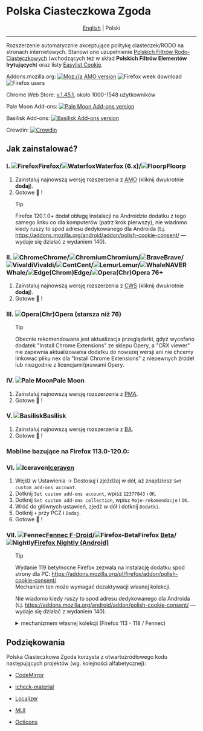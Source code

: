 # Polska Ciasteczkowa Zgoda
<div align="center">

  [English](/README.md "wide") | Polski
  
</div>

-----------------------------
Rozszerzenie automatycznie akceptujące politykę ciasteczek/RODO na stronach internetowych. Stanowi ono uzupełnienie [Polskich Filtrów Rodo-Ciasteczkowych](https://subscribe.adblockplus.org/?location=https://raw.githubusercontent.com/MajkiIT/polish-ads-filter/master/cookies_filters/adblock_cookies.txt&title=Polskie%20Filtry%20RODO-Ciasteczkowe) (wchodzących też w skład **Polskich Filtrów Elementów Irytujących**) oraz listy [Easylist Cookie](https://subscribe.adblockplus.org/?location=https%3A%2F%2Fublockorigin.github.io%2FuAssets%2Fthirdparties%2Feasylist-cookies.txt&title=ELC).

Addons.mozilla.org: [![Moz://a AMO version](https://img.shields.io/amo/v/polish-cookie-consent.svg?label=AMO "Moz://a AMO version")](https://addons.mozilla.org/pl/firefox/addon/polish-cookie-consent?utm_source=git "Moz://a AMO version") ![Firefox week download](https://img.shields.io/amo/dw/polish-cookie-consent.svg?label=pobrań "Firefox week download")
![Firefox users](https://img.shields.io/amo/users/polish-cookie-consent.svg?label=użytkowników "Firefox week users")

<!-- bug "not found" Chrome Web Store: [![Chrome Web Store version](https://img.shields.io/chrome-web-store/v/bniijddcmabghibaojbkbnngbedopbno.svg?label=CWS "Chrome Web Store version")](https://chromewebstore.google.com/detail/polska-ciasteczkowa-zgoda/bniijddcmabghibaojbkbnngbedopbno?hl=pl "Chrome Web Store version") ![Chromium users](https://img.shields.io/chrome-web-store/users/bniijddcmabghibaojbkbnngbedopbno.svg?label=użytkowników "Chromium users") -->

Chrome Web Store: [v.1.45.1](https://chromewebstore.google.com/detail/polish-cookie-consent/bniijddcmabghibaojbkbnngbedopbno?hl=pl "wersja z Chrome Web Store"), około 1000-1548 użytkowników

Pale Moon Add-ons: [![Pale Moon Add-ons version](https://img.shields.io/badge/PMA-v1.45.1-%23007ec6.svg "Pale Moon Add-ons version")](https://addons.palemoon.org/addon/pcc/ "Pale Moon Add-ons version")

Basilisk Add-ons: [![Basilisk Add-ons version](https://img.shields.io/badge/BA-v1.45.1-%23007ec6.svg "Basilisk Add-ons version")](https://addons.basilisk-browser.org/addon/pcc/ "Basilisk Add-ons version")

Crowdin: [![Crowdin](https://badges.crowdin.net/polish-cookie-consent/localized.svg)](https://crowdin.com/project/polish-cookie-consent)

## **Jak zainstalować?**
### **I. ![Firefox][Firefox]Firefox/![Waterfox][Waterfox]Waterfox (6.x)**/![Floorp][Floorp]Floorp
1. Zainstaluj najnowszą wersję rozszerzenia z [AMO](https://addons.mozilla.org/pl/firefox/addon/polish-cookie-consent?utm_source=git) (kliknij dwukrotnie **dodaj**).
2. Gotowe :tada: !

<ol>
  
> [!TIP]
> Firefox 120.1.0+ dodał obługę instalacji na Androidzie dodatku z tego samego linku co dla komputerów (patrz krok pierwszy), nie wiadomo kiedy ruszy to spod adresu dedykowanego dla Androida (t.j. https://addons.mozilla.org/android/addon/polish-cookie-consent/ &mdash; wydaje się działać z wydaniem 140).

</ol>

### **II. ![Chrome][Chrome]Chrome/![Chromium][Chromium]Chromium/![Brave][Brave]Brave/![Vivaldi][Vivaldi]Vivaldi/![Cent][Cent]Cent/![Lemur][Lemur]Lemur/![Whale][Whale]NAVER Whale/![Edge][Edge](Chrom)Edge/![Opera][Opera](Chr)Opera 76+**<a name="ii-chromiumandlemurs"></a><a name="ii-chromechromiumvivaldicentyandexkiwinaver-whalechromedge"></a><a name="iii-chropera"></a><a name="ii-chromechromiumbravevivaldicentlemurkiwinaver-whalechromedgechropera-76"></a>
1. Zainstaluj najnowszą wersję rozszerzenia z [CWS](https://chromewebstore.google.com/detail/polska-ciasteczkowa-zgoda/bniijddcmabghibaojbkbnngbedopbno?hl=pl) (kliknij dwukrotnie **dodaj**).
2. Gotowe :tada: !


### **III. ![Opera][Opera](Chr)Opera (starsza niż 76)**
<!-- 1. Zainstaluj najnowszą wersję rozszerzenia z [OA](https://addons.opera.com/pl/extensions/details/polish-cookie-consent/) (kliknij **dodaj**).
2. Gotowe :tada: ! -->
<!--
1. Zainstaluj rozszerzenie [Install Chrome Extensions](https://addons.opera.com/pl/extensions/details/install-chrome-extensions/).
2. Wejdź na [CWS](https://chromewebstore.google.com/detail/polska-ciasteczkowa-zgoda/bniijddcmabghibaojbkbnngbedopbno?hl=pl) i kliknij `Dodaj do Opera`, a następnie `OK`.
2. Kliknij `Zainstaluj`.
3. Gotowe :tada: !
-->
<ol>

> [!TIP]
> Obecnie rekomendowana jest aktualizacja przeglądarki, gdyż wycofano dodatek "Install Chrome Extensions" ze sklepu Opery, a "CRX viewer" nie zapewnia aktualizowania dodatku do nowszej wersji ani nie chcemy linkować pliku nex dla "Install Chrome Extensions" z niepewnych źródeł lub niezgodnie z licencjami/prawami Opery.

</ol>

### **IV. ![Pale Moon][Pale Moon]Pale Moon**
1. Zainstaluj najnowszą wersję rozszerzenia z [PMA](https://addons.palemoon.org/addon/pcc/).
2. Gotowe :tada: !

### **V. ![Basilisk][Basilisk]Basilisk**
1. Zainstaluj najnowszą wersję rozszerzenia z [BA](https://addons.basilisk-browser.org/addon/pcc/).
2. Gotowe :tada: !


### Mobilne bazujące na Firefox 113.0-120.0:

### **VI. ![Iceraven][Iceraven][Iceraven](https://github.com/fork-maintainers/iceraven-browser)**
1. Wejdź w Ustawienia -> Dostosuj i zjeżdżaj w dół, aż znajdziesz `Set custom add-ons account`.
2. Dotknij `Set custom add-ons account`, wpisz `12377843` i `OK`.
3. Dotknij `Set custom add-ons collection`, wpisz `Moje-rekomendacje` i `OK`.
4. Wróć do głównych ustawień, zjedź w dół i dotknij `Dodatki`.
5. Dotknij `+` przy PCZ i `Dodaj`.
6. Gotowe :tada: !

### **VII. ![Fennec][Fennec][Fennec F-Droid](https://f-droid.org/en/packages/org.mozilla.fennec_fdroid/)/![Firefox-Beta][Firefox-Beta]Firefox [Beta](https://play.google.com/store/apps/details?id=org.mozilla.firefox_beta)/![Nightly][Nightly][Firefox Nightly (Android)](https://play.google.com/store/apps/details?id=org.mozilla.fenix)**<a name="vii-fennec-f-droidfirefox-nightly-android"></a>

<ol>

> [!TIP]
> Wydanie 119 bety/nocne Firefox zezwala na instalację dodatku spod strony dla PC: https://addons.mozilla.org/pl/firefox/addon/polish-cookie-consent/ <br>
> Mechanizm ten może wymagać dezaktywacji własnej kolekcji.
>
> Nie wiadomo kiedy ruszy to spod adresu dedykowanego dla Androida (t.j. https://addons.mozilla.org/android/addon/polish-cookie-consent/ &mdash; wydaje się działać z wydaniem 140).

<details> <summary> mechanizmem własnej kolekcji  (Firefox 113 - 118 / Fennec) </summary>

1. Wejdź w Ustawienia -> O programie Fennec/Firefox Nightly.
2. Dotknij 5 razy w szybkim tempie logo programu - aby odblokować tryb developera.
3. Wróć do głównych ustawień programu -> Inna kolekcja dodatków.
4. Dotknij `Właściciel kolekcji (identyfikator)` i wpisz `12377843`.
5. Dotknij `Nazwa kolekcji`, wpisz `Moje-rekomendacje` i kliknij `OK`.
6. Przeglądarka zamknie się w celu zastosowania kolekcji `Moje-rekomendacje`, więc uruchom ją ponownie ręcznie.
7. Wejdź w `Dodatki`.
8. Dotknij `+` przy PCZ i `Dodaj`.
9. Gotowe :tada: !
10. Listę reszty dopuszczonych dodatków przez Moz://ę znajdziesz pod adresem: [https://addons.mozilla.org/](https://addons.mozilla.org/), rozwijając rekomendowane (od Firefox 85 część dodatków można ponownie instalować bezpośrednio z poziomu sklepu dodatków Moz://a). Jeśli strona nie zezwala na instalację wąskiej grupy dodatków, można rozważyć wyłączenie dodanej tymczasowo kolekcji.

</details></ol>


[Firefox]: https://cdnjs.cloudflare.com/ajax/libs/browser-logos/73.0.0/firefox/firefox_24x24.png "Mozilla Firefox"
[Firefox-Beta]: https://cdnjs.cloudflare.com/ajax/libs/browser-logos/73.0.0/firefox-beta/firefox-beta_24x24.png "Mozilla Firefox Beta"
[Waterfox]: https://raw.githubusercontent.com/WaterfoxCo/Waterfox/current/waterfox/browser/branding/default24.png "Waterfox"
[Floorp]: https://raw.githubusercontent.com/Floorp-Projects/Floorp/main/gecko/branding/floorp-official/default24.png "Floorp"
[Fennec]: https://i.imgur.com/CBLmX7q.png?1 "Fennec F-Droid"
[Iceraven]: https://i.imgur.com/jpbS8lO.png?1 "Iceraven"
[Nightly]: https://cdnjs.cloudflare.com/ajax/libs/browser-logos/73.0.0/firefox-nightly/firefox-nightly_24x24.png "Firefox Nightly"
[Brave]: https://cdnjs.cloudflare.com/ajax/libs/browser-logos/73.0.0/brave/brave_24x24.png "Brave"
[Chrome]: https://cdnjs.cloudflare.com/ajax/libs/browser-logos/73.0.0/chrome/chrome_24x24.png "Google Chrome"
[Chromium]: https://cdnjs.cloudflare.com/ajax/libs/browser-logos/73.0.0/chromium/chromium_24x24.png "Chromium"
[Vivaldi]: https://cdnjs.cloudflare.com/ajax/libs/browser-logos/73.0.0/vivaldi/vivaldi_24x24.png "Vivaldi"
[Opera]: https://cdnjs.cloudflare.com/ajax/libs/browser-logos/73.0.0/opera/opera_24x24.png "Opera"
[Cent]: https://cdnjs.cloudflare.com/ajax/libs/browser-logos/48.0.4/cent/cent_24x24.png "Cent Browser"
[Lemur]: https://i.imgur.com/ASzfL56.png "Lemur Browser"
[Whale]: https://i.imgur.com/r8YdC2G.png?1 "NAVER Whale Browser"
[Edge]: https://cdnjs.cloudflare.com/ajax/libs/browser-logos/73.0.0/edge/edge_24x24.png "Microsoft ChromEdge"
[Pale Moon]: https://cdnjs.cloudflare.com/ajax/libs/browser-logos/73.0.0/pale-moon/pale-moon_24x24.png "Pale Moon"
[Basilisk]: https://cdnjs.cloudflare.com/ajax/libs/browser-logos/73.0.0/basilisk/basilisk_24x24.png "Basilisk"

## **Podziękowania**

Polska Ciasteczkowa Zgoda korzysta z otwartoźródłowego kodu następujących projektów (wg. kolejności alfabetycznej):

* [CodeMirror](https://github.com/codemirror/codemirror)

* [icheck-material](https://github.com/bantikyan/icheck-material)

* [Localizer](https://github.com/TinyWebEx/Localizer)

* [MUI](https://github.com/muicss/mui)

* [Octicons](https://github.com/primer/octicons/)
